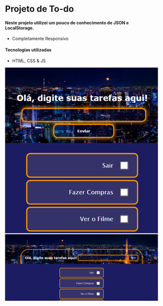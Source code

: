 <h1>Projeto de To-do</h1>

<h4>Neste projeto utilizei um pouco de conhecimento de JSON e LocalStorage.</h4>

- Completamente Responsivo
<h4>Tecnologias utilizadas</h4>

- HTML, CSS & JS


<img src="x1.png">
<img src="x.png">
